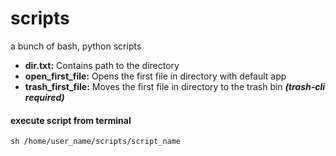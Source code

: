 # scripts
a bunch of bash, python scripts

- **dir.txt:** Contains path to the directory
- **open_first_file:** Opens the first file in directory with default app
- **trash_first_file:** Moves the first file in directory to the trash bin **_(trash-cli required)_**

#### execute script from terminal
```
sh /home/user_name/scripts/script_name
```
